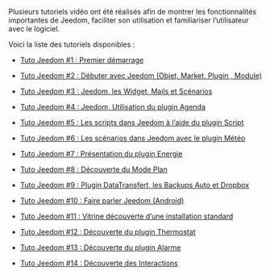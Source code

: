 Plusieurs tutoriels vidéo ont été réalisés afin de montrer les fonctionnalités importantes de Jeedom, faciliter son utilisation et familiariser l’utilisateur avec le logiciel.

Voici la liste des tutoriels disponibles :

-   [Tuto Jeedom \#1 : Premier démarrage](https://www.youtube.com/watch?v=UTECRBGEUtI)

-   [Tuto Jeedom \#2 : Débuter avec Jeedom (Objet, Market, Plugin , Module)](https://www.youtube.com/watch?v=2LU1neNvbus)

-   [Tuto Jeedom \#3 : Jeedom, les Widget, Mails et Scénarios](https://www.youtube.com/watch?v=OJn33XbpiH8)

-   [Tuto Jeedom \#4 : Jeedom, Utilisation du plugin Agenda](https://www.youtube.com/watch?v=EBuvIabg3Cc)

-   [Tuto Jeedom \#5 : Les scripts dans Jeedom à l’aide du plugin Script](https://www.youtube.com/watch?v=FRbQILAogX0)

-   [Tuto Jeedom \#6 : Les scénarios dans Jeedom avec le plugin Météo](https://www.youtube.com/watch?v=w0ErP3wyEoA)

-   [Tuto Jeedom \#7 : Présentation du plugin Energie](https://www.youtube.com/watch?v=DZfA_DxqbNs)

-   [Tuto Jeedom \#8 : Découverte du Mode Plan](https://www.youtube.com/watch?v=2IkXF6CBCAE)

-   [Tuto Jeedom \#9 : Plugin DataTransfert, les Backups Auto et Dropbox](https://www.youtube.com/watch?v=wLOfJygFc8k)

-   [Tuto Jeedom \#10 : Faire parler Jeedom (Android)](https://www.youtube.com/watch?v=3Pc3VJFWHo4)

-   [Tuto Jeedom \#11 : Vitrine découverte d’une installation standard](https://www.youtube.com/watch?v=hW1d1FvkmSs)

-   [Tuto Jeedom \#12 : Découverte du plugin Thermostat](https://www.youtube.com/watch?v=T21gqp1SQK0)

-   [Tuto Jeedom \#13 : Découverte du plugin Alarme](https://www.youtube.com/watch?v=JjnWeU614gc)

-   [Tuto Jeedom \#14 : Découverte des Interactions](https://www.youtube.com/watch?v=Z8SHo_Xwk0Q)


